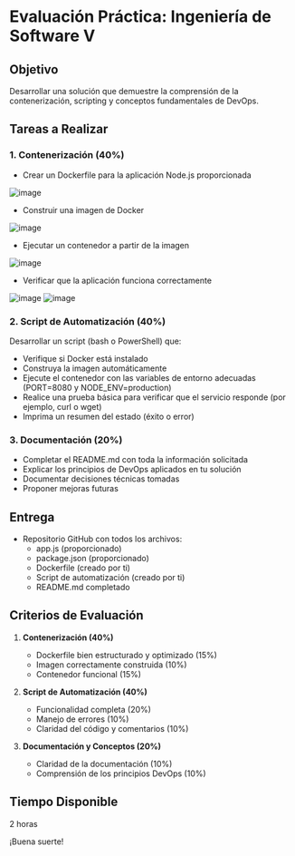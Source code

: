 # Evaluación Práctica: Ingeniería de Software V

## Objetivo
Desarrollar una solución que demuestre la comprensión de la contenerización, scripting y conceptos fundamentales de DevOps.

## Tareas a Realizar

### 1. Contenerización (40%)
- Crear un Dockerfile para la aplicación Node.js proporcionada

![image](https://github.com/user-attachments/assets/c4b80785-0d72-466c-8a8b-fabc93603c0b)


- Construir una imagen de Docker
  
![image](https://github.com/user-attachments/assets/cd5ca326-5a16-4d50-bd9b-4ff26e2969ad)

- Ejecutar un contenedor a partir de la imagen

![image](https://github.com/user-attachments/assets/2f184235-d21b-4d2f-9065-f732c56469b2)

- Verificar que la aplicación funciona correctamente

![image](https://github.com/user-attachments/assets/da8e0164-e8f6-41c7-9b5d-544ec48b7491)
![image](https://github.com/user-attachments/assets/5cbc0b1c-3a06-44a7-8a87-695e8019db74)


### 2. Script de Automatización (40%)
Desarrollar un script (bash o PowerShell) que:
- Verifique si Docker está instalado
- Construya la imagen automáticamente
- Ejecute el contenedor con las variables de entorno adecuadas (PORT=8080 y NODE_ENV=production)
- Realice una prueba básica para verificar que el servicio responde (por ejemplo, curl o wget)
- Imprima un resumen del estado (éxito o error)

### 3. Documentación (20%)
- Completar el README.md con toda la información solicitada
- Explicar los principios de DevOps aplicados en tu solución
- Documentar decisiones técnicas tomadas
- Proponer mejoras futuras

## Entrega
- Repositorio GitHub con todos los archivos:
  - app.js (proporcionado)
  - package.json (proporcionado)
  - Dockerfile (creado por ti)
  - Script de automatización (creado por ti)
  - README.md completado

## Criterios de Evaluación
1. **Contenerización (40%)**
   - Dockerfile bien estructurado y optimizado (15%)
   - Imagen correctamente construida (10%)
   - Contenedor funcional (15%)

2. **Script de Automatización (40%)**
   - Funcionalidad completa (20%)
   - Manejo de errores (10%)
   - Claridad del código y comentarios (10%)

3. **Documentación y Conceptos (20%)**
   - Claridad de la documentación (10%)
   - Comprensión de los principios DevOps (10%)

## Tiempo Disponible
2 horas

¡Buena suerte!
